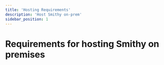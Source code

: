 ```yaml
---
title: 'Hosting Requirements'
description: 'Host Smithy on-prem'
sidebar_position: 1
---
```


# Requirements for hosting Smithy on premises